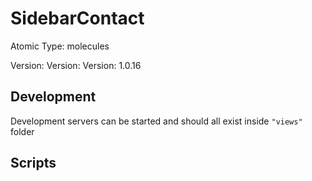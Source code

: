 # SidebarContact

Atomic Type: molecules

Version: Version: Version: 1.0.16



## Development

Development servers can be started and should all exist inside `"views"` folder

## Scripts
